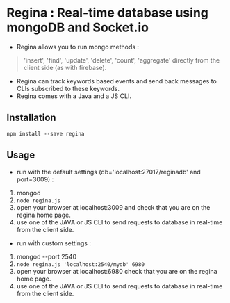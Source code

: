 # Regina : Real-time database using mongoDB and Socket.io

* Regina allows you to run mongo methods : 
> 'insert', 'find', 'update', 'delete', 'count', 'aggregate' directly from the client side (as with firebase).
* Regina can track keywords based events and send back messages to CLIs subscribed to these keywords.
* Regina comes with a Java and a JS CLI.

## Installation

`npm install --save regina`

## Usage

* run with the default settings (db='localhost:27017/reginadb' and port=3009) : 
1. mongod
2. `node regina.js`
3. open your browser at localhost:3009 and check that you are on the regina home page. 
4. use one of the JAVA or JS CLI to send requests to database in real-time from the client side.


* run with custom settings :
1. mongod --port 2540
2. `node regina.js 'localhost:2540/mydb' 6980` 
3. open your browser at localhost:6980 check that you are on the regina home page.
4. use one of the JAVA or JS CLI to send requests to database in real-time from the client side.
